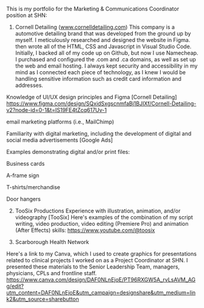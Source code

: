 This is my portfolio for the Marketing & Communications Coordinator position at SHN:

1. Cornell Detailing (www.cornelldetailing.com)
This company is a automotive detailing brand that was developed from the ground up by myself. I meticulously researched and designed the website in Figma. then wrote all of the HTML, CSS and Javascript in Visual Studio Code. Initially, I backed all of my code up on Github, but now I use Namecheap. I purchased and configured the .com and .ca domains, as well as set up the web and email hosting. I always kept security and accessibility in my mind as I connected each piece of technology, as I knew I would be handling sensitive information such as credit card information and addresses.   

Knowledge of UI/UX design principles and Figma [Cornell Detailing]
https://www.figma.com/design/SQxidSxgscnmfaBj1BJIXf/Cornell-Detailing-v2?node-id=0-1&t=IS19FE4tZcq617Uv-1

email marketing platforms (i.e., MailChimp)

Familiarity with digital marketing, including the development of digital and social media advertisements [Google Ads]



Examples demonstrating digital and/or print files:

Business cards

A-frame sign

T-shirts/merchandise

Door hangers

2. TooSix Productions
Experience with illustration, animation, and/or videography [TooSix] Here's examples of the combination of my script writing, video production, video editing (Premiere Pro) and animation (After Effects) skills:
https://www.youtube.com/@toosix

3. Scarborough Health Network





Here's a link to my Canva, which I used to create graphics for presentations related to clinical projects I worked on as a Project Coordinator at SHN. I presented these materials to the Senior Leadership Team, managers, physicians, CPLs and frontline staff.
https://www.canva.com/design/DAF0NLnEjoE/PT96RXGW5A_rvLsAVM_AGg/edit?utm_content=DAF0NLnEjoE&utm_campaign=designshare&utm_medium=link2&utm_source=sharebutton







